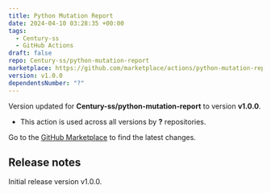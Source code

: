 ```yaml
---
title: Python Mutation Report
date: 2024-04-10 03:28:35 +00:00
tags:
  - Century-ss
  - GitHub Actions
draft: false
repo: Century-ss/python-mutation-report
marketplace: https://github.com/marketplace/actions/python-mutation-report
version: v1.0.0
dependentsNumber: "?"
---
```



Version updated for **Century-ss/python-mutation-report** to version **v1.0.0**.
- This action is used across all versions by **?** repositories.

Go to the [GitHub Marketplace](https://github.com/marketplace/actions/python-mutation-report) to find the latest changes.

## Release notes

Initial release version v1.0.0.
